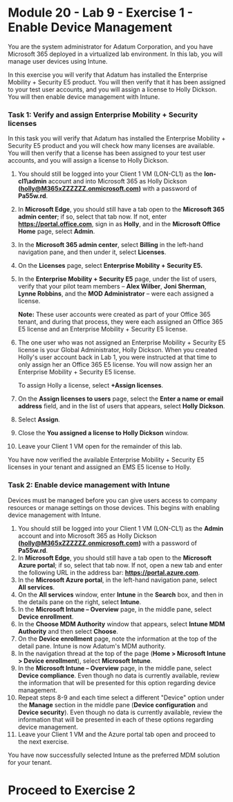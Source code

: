 # Module 20 - Lab 9 - Exercise 1 - Enable Device Management


You are the system administrator for Adatum Corporation, and you have Microsoft 365 deployed in a virtualized lab environment. In this lab, you will manage user devices using Intune.

In this exercise you will verify that Adatum has installed the Enterprise Mobility + Security E5 product. You will then verify that it has been assigned to your test user accounts, and you will assign a license to Holly Dickson. You will then enable device management with Intune.

### Task 1: Verify and assign Enterprise Mobility + Security licenses

In this task you will verify that Adatum has installed the Enterprise Mobility + Security E5 product and you will check how many licenses are available. You will then verify that a license has been assigned to your test user accounts, and you will assign a license to Holly Dickson.

1. You should still be logged into your Client 1 VM (LON-CL1) as the **lon-cl1\admin** account and into Microsoft 365 as Holly Dickson **(holly@M365xZZZZZZ.onmicrosoft.com)** with a password of **Pa55w.rd**.
2. In **Microsoft Edge**, you should still have a tab open to the **Microsoft 365 admin center**; if so, select that tab now. If not, enter **https://portal.office.com**, sign in as **Holly**, and in the **Microsoft Office Home** page, select **Admin**.
3. In the **Microsoft 365 admin center**, select **Billing** in the left-hand navigation pane, and then under it, select **Licenses**.
4. On the **Licenses** page, select **Enterprise Mobility + Security E5.**
5. In the **Enterprise Mobility + Security E5** page, under the list of users, verify that your pilot team members – **Alex Wilber**, **Joni Sherman**, **Lynne Robbins**, and the **MOD Administrator** – were each assigned a license.<br/>

    **Note:** These user accounts were created as part of your Office 365 tenant, and during that process, they were each assigned an Office 365 E5 license and an Enterprise Mobility + Security E5 license.

6. The one user who was not assigned an Enterprise Mobility + Security E5 license is your Global Administrator, Holly Dickson. When you created Holly&#39;s user account back in Lab 1, you were instructed at that time to only assign her an Office 365 E5 license. You will now assign her an Enterprise Mobility + Security E5 license.<br/>

    To assign Holly a license, select **+Assign licenses**.

7. On the **Assign licenses to users** page, select the **Enter a name or email address** field, and in the list of users that appears, select **Holly Dickson**.
8. Select **Assign**.
9. Close the **You assigned a license to Holly Dickson** window.
10. Leave your Client 1 VM open for the remainder of this lab.

You have now verified the available Enterprise Mobility + Security E5 licenses in your tenant and assigned an EMS E5 license to Holly.


### Task 2: Enable device management with Intune

Devices must be managed before you can give users access to company resources or manage settings on those devices. This begins with enabling device management with Intune.

1. You should still be logged into your Client 1 VM (LON-CL1) as the **Admin** account and into Microsoft 365 as Holly Dickson **(holly@M365xZZZZZZ.onmicrosoft.com)** with a password of **Pa55w.rd**.
2. In **Microsoft Edge**, you should still have a tab open to the **Microsoft Azure portal**; if so, select that tab now. If not, open a new tab and enter the following URL in the address bar: **https://portal.azure.com**.
3. In the **Microsoft Azure portal**, in the left-hand navigation pane, select **All services**.
4. On the **All services** window, enter **Intune** in the **Search** box, and then in the details pane on the right, select **Intune**.
5. In the **Microsoft Intune – Overview** page, in the middle pane, select **Device enrollment**.
6. In the **Choose MDM Authority** window that appears, select **Intune MDM Authority** and then select **Choose**.
7. On the **Device enrollment** page, note the information at the top of the detail pane. Intune is now Adatum's MDM authority.
8. In the navigation thread at the top of the page (**Home > Microsoft Intune > Device enrollment**), select **Microsoft Intune**.
9. In the **Microsoft Intune – Overview** page, in the middle pane, select **Device compliance**. Even though no data is currently available, review the information that will be presented for this option regarding device management.
10. Repeat steps 8-9 and each time select a different &quot;Device&quot; option under the **Manage** section in the middle pane (**Device configuration** and **Device security**). Even though no data is currently available, review the information that will be presented in each of these options regarding device management.
11. Leave your Client 1 VM and the Azure portal tab open and proceed to the next exercise.

You have now successfully selected Intune as the preferred MDM solution for your tenant.


# Proceed to Exercise 2